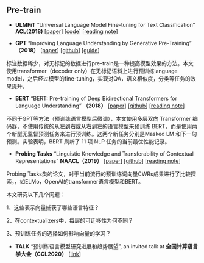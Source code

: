## Pre-train

* **ULMFiT** “Universal Language Model Fine-tuning for Text Classification” **ACL(2018)**
  [[paper](https://arxiv.org/abs/1801.06146)]
  [[code](http://nlp.fast.ai/ulmfit)]
  [[reading note](https://www.jianshu.com/p/5b680f4fb2f2)]
  
  
* **GPT**  “Improving Language Understanding by Generative Pre-Training” **（2018）**
  [[paper](https://s3-us-west-2.amazonaws.com/openai-assets/research-covers/language-unsupervised/language_understanding_paper.pdf)]
  [[github](https://github.com/openai/finetune-transformer-lm)]
  [[guide](https://finetune.indico.io/#)]
  
标注数据稀少，对无标记的数据进行pre-train是一种提高模型效果的方法。本文使用transformer（decoder only）在无标记语料上进行预训练language model，之后经过模型的fine-tuning，实现对QA，语义相似度，分类等任务的效果提升。
  
* **BERT**  “BERT: Pre-training of Deep Bidirectional Transformers for Language Understanding” **（2018）**
  [[paper](https://arxiv.org/abs/1810.04805)]
  [[github](https://github.com/google-research/language)]
  [[reading note](https://www.jiqizhixin.com/articles/2018-10-12-13)]
  
不同于GPT等方法（预训练语言模型后微调），本文使用多层双向 Transformer 编码器，不使用传统的从左到右或从右到左的语言模型来预训练 BERT，而是使用两个新型无监督预测任务来进行预训练。这两个新任务分别是Masked LM 和下一句预测。实验表明，BERT 刷新了 11 项 NLP 任务的当前最优性能记录。

* **Probing Tasks**  “Linguistic Knowledge and Transferability of Contextual Representations” **NAACL（2019）**
  [[paper](https://arxiv.org/abs/1903.08855)]
  [[github](https://github.com/nelson-liu/contextual-repr-analysis)]
  [[reading note](https://zhuanlan.zhihu.com/p/62462743)]
  
Probing Tasks类的论文，对于当前流行的预训练词向量CWRs成果进行了比较探索，，如ELMo，OpenAI的transformer语言模型和BERT。

本文研究以下几个问题：

1、这些表示向量捕获了哪些语言特征？

2、在contextualizers中，每层的可迁移性为何不同？

3、预训练任务的选择如何影响向量的学习？

* **TALK** “预训练语言模型研究进展和趋势展望”, an invited talk at **全国计算语言学大会（CCL2020）**
  [[link](https://liuquncn.github.io/talks/20201031-CCL/pre-trained-langauge-models-research-advances-and-prospectives.pdf)]
